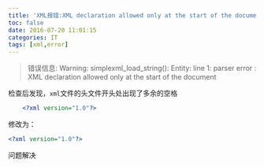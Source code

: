 ```yaml
---
title: 'XML报错:XML declaration allowed only at the start of the document'
toc: false
date: 2016-07-20 11:01:15
categories: IT
tags: [xml,error]
---
```




>错误信息:
>Warning: simplexml_load_string(): Entity: line 1: parser error : XML declaration allowed only at the start of the document


<!--more-->

检查后发现，`xml`文件的头文件开头处出现了多余的空格

```xml
    <?xml version="1.0"?>
```

修改为：

``` xml
<?xml version="1.0"?>
```

问题解决
